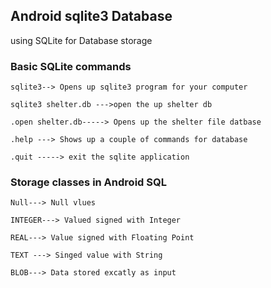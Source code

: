## Android sqlite3 Database
using SQLite for Database storage

### Basic SQLite commands

    sqlite3--> Opens up sqlite3 program for your computer
    
    sqlite3 shelter.db --->open the up shelter db
    
    .open shelter.db-----> Opens up the shelter file datbase
    
    .help ---> Shows up a couple of commands for database
    
    .quit -----> exit the sqlite application
    
### Storage classes in Android SQL

    Null---> Null vlues
    
    INTEGER---> Valued signed with Integer
    
    REAL---> Value signed with Floating Point
    
    TEXT ---> Singed value with String
    
    BLOB---> Data stored excatly as input
   
    
    
